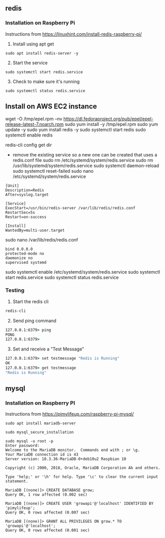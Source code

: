 ## redis

### Installation on Raspberry Pi

Instructions from https://linuxhint.com/install-redis-raspberry-pi/

1. Install using apt get

```
sudo apt install redis-server -y
```

2. Start the service

```
sudo systemctl start redis.service
```

3. Check to make sure it's running

```
sudo systemctl status redis.service
```

## Install on AWS EC2 instance

wget -O /tmp/epel.rpm –nv https://dl.fedoraproject.org/pub/epel/epel-release-latest-7.noarch.rpm
sudo yum install -y /tmp/epel.rpm
sudo yum update -y
sudo yum install redis -y
sudo systemctl start redis
sudo systemctl enable redis

redis-cli config get dir

- remove the existing service so a new one can be created that uses a redis.conf file
  sudo rm /etc/systemd/system/redis.service
  sudo rm /usr/lib/systemd/system/redis.service
  sudo systemctl daemon-reload
  sudo systemctl reset-failed
  sudo nano /etc/systemd/system/redis.service

```
[Unit]
Description=Redis
After=syslog.target

[Service]
ExecStart=/usr/bin/redis-server /var/lib/redis/redis.conf
RestartSec=5s
Restart=on-success

[Install]
WantedBy=multi-user.target
```

sudo nano /var/lib/redis/redis.conf

```
bind 0.0.0.0
protected-mode no
daemonize no
supervised systemd
```

sudo systemctl enable /etc/systemd/system/redis.service
sudo systemctl start redis.service
sudo systemctl status redis.service

### Testing

1. Start the redis cli

```cmd
redis-cli
```

2. Send ping command

```cmd
127.0.0.1:6379> ping
PONG
127.0.0.1:6379>
```

3. Set and receive a "Test Message"

```cmd
127.0.0.1:6379> set testmessage "Redis is Running"
OK
127.0.0.1:6379> get testmessage
"Redis is Running"
```

## mysql

### Installation on Raspberry PI

Instructions from https://pimylifeup.com/raspberry-pi-mysql/

```
sudo apt install mariadb-server
```

```
sudo mysql_secure_installation
```

```
sudo mysql -u root -p
Enter password:
Welcome to the MariaDB monitor.  Commands end with ; or \g.
Your MariaDB connection id is 43
Server version: 10.3.36-MariaDB-0+deb10u2 Raspbian 10

Copyright (c) 2000, 2018, Oracle, MariaDB Corporation Ab and others.

Type 'help;' or '\h' for help. Type '\c' to clear the current input statement.

MariaDB [(none)]> CREATE DATABASE grow;
Query OK, 1 row affected (0.002 sec)

MariaDB [(none)]> CREATE USER 'growapi'@'localhost' IDENTIFIED BY 'pimylifeup';
Query OK, 0 rows affected (0.007 sec)

MariaDB [(none)]> GRANT ALL PRIVILEGES ON grow.* TO 'growapi'@'localhost';
Query OK, 0 rows affected (0.001 sec)
```
